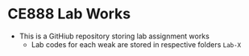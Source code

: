 # CE888 Lab Works

- This is a GitHiub repository storing lab assignment works
  - Lab codes for each weak are stored in respective folders `Lab-X`
